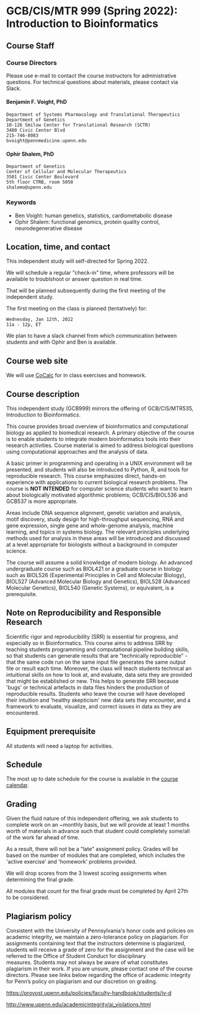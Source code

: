 # GCB/CIS/MTR 999 (Spring 2022): Introduction to Bioinformatics

## Course Staff

### Course Directors

Please use e-mail to contact the course instructors for administrative questions.
For technical questions about materials, please contact via Slack.

#### Benjamin F. Voight, PhD
    Department of Systems Pharmacology and Translational Therapeutics
    Department of Genetics
    10-126 Smilow Center for Translational Research (SCTR)
    3400 Civic Center Blvd
    215-746-8083
    bvoight@pennmedicine.upenn.edu

#### Ophir Shalem, PhD
    Department of Genetics
    Center of Cellular and Molecular Therapeutics
    3501 Civic Center Boulevard
    5th floor CTRB, room 5050
    shalemo@upenn.edu


### Keywords

* Ben Voight: human genetics, statistics, cardiometabolic disease
* Ophir Shalem: functional genomics, protein quality control, neurodegenerative disease

## Location, time, and contact

This independent study will self-directed for Spring 2022.

We will schedule a regular "check-in" time, where professors will be available to troublshoot or answer question in real time.

That will be planned subsequently during the first meeting of the independent study.

The first meeting on the class is planned (tentatively) for:

    Wednesday, Jan 12th, 2022
    11a - 12p, ET

We plan to have a slack channel from which communication between students and with Ophir and Ben is available.

## Course web site

We will use [CoCalc](https://cocalc.com/) for in class exercises and homework.

## Course description

This independent study (GCB999) mirrors the offering of GCB/CIS/MTR535, Introduction to Bioinformatics.

This course provides broad overview of bioinformatics and computational biology
as applied to biomedical research. A primary objective of the course is to
enable students to integrate modern bioinformatics tools into their research
activities. Course material is aimed to address biological questions using
computational approaches and the analysis of data.

A basic primer in programming and operating in a UNIX environment will be
presented, and students will also be introduced to Python, R, and tools for
reproducible research. This course emphasizes direct, hands-on experience with
applications to current biological research problems. The course is **NOT
INTENDED** for computer science students who want to learn about biologically
motivated algorithmic problems; GCB/CIS/BIOL536 and GCB537 is more appropriate.

Areas include DNA sequence alignment, genetic variation and analysis, motif
discovery, study design for high-throughput sequencing, RNA and gene expression,
single gene and whole-genome analysis, machine learning, and topics in systems
biology. The relevant principles underlying methods used for analysis in these
areas will be introduced and discussed at a level appropriate for biologists
without a background in computer science.

The course will assume a solid knowledge of modern biology. An advanced
undergraduate course such as BIOL421 or a graduate course in biology such as
BIOL526 (Experimental Principles in Cell and Molecular Biology), BIOL527
(Advanced Molecular Biology and Genetics), BIOL528 (Advanced Molecular
Genetics), BIOL540 (Genetic Systems), or equivalent, is a prerequisite.

## Note on Reproducibility and Responsible Research

Scientific rigor and reproducibility (SRR) is essential for progress, and especially so in 
Bioinformatics. This course aims to address SRR by teaching students programming
and computational pipeline building skills, so that students can generate results that are
"technically reproducible" - that the same code run on the same input file generates
the same output file or result each time. Moreover, the class will teach students
technical an intuitional skills on how to look at, and evaluate, data sets they are 
provided that might be established or new. This helps to generate SRR because 'bugs'
or technical artefacts in data files hinders the production of reproducible results. 
Students who leave the course will have developed their intuition and 'healthy skepticism'
new data sets they encounter, and a framework to evaluate, visualize, and correct
issues in data as they are encountered.

## Equipment prerequisite

All students will need a laptop for activities.

## Schedule

The most up to date schedule for the course is available in the [course
calendar](https://github.com/bvoight/GCB535/blob/master/Course_Calendar.md).

## Grading

Given the fluid nature of this independent offering, we ask students to complete
work on an ~monthly basis, but we will provide at least 1 months worth of materials
in advance such that student could completely some/all of the work far ahead of time.

As a result, there will not be a "late" assignment policy. Grades will be based on the 
number of modules that are completed, which includes the 'active exercise' and 'homework' 
problems provided. 

We will drop scores from the 3 lowest scoring assignments when determining the final grade.

All modules that count for the final grade must be completed by April 27th to be considered. 

## Plagiarism policy

Consistent with the University of Pennsylvania's honor code and policies on
academic integrity, we maintain a zero-tolerance policy on plagiarism. For
assignments containing text that the instructors determine is plagiarized,
students will receive a grade of zero for the assignment and the case will be
referred to the Office of Student Conduct for disciplinary measures. Students
may not always be aware of what constitutes plagiarism in their work. If you are
unsure, please contact one of the course directors. Please see links below
regarding the office of academic integrity for Penn’s policy on plagiarism and
our discretion on grading.

https://provost.upenn.edu/policies/faculty-handbook/students/iv-d

http://www.upenn.edu/academicintegrity/ai_violations.html
